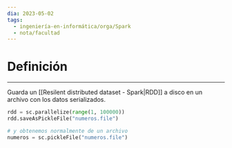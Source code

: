```yaml
---
dia: 2023-05-02
tags:
  - ingeniería-en-informática/orga/Spark
  - nota/facultad
---
```

# Definición
---
Guarda un [[Resilent distributed dataset - Spark|RDD]] a disco en un archivo con los datos serializados.

``` python
rdd = sc.parallelize(range(1, 100000))
rdd.saveAsPickleFile("numeros.file")

# y obtenemos normalmente de un archivo
numeros = sc.pickleFile("numeros.file")
```